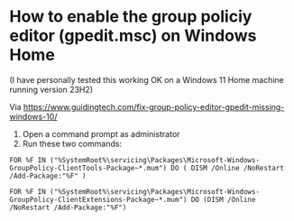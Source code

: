 # How to enable the group policiy editor (gpedit.msc) on Windows Home

(I have personally tested this working OK on a Windows 11 Home machine running version 23H2)

Via https://www.guidingtech.com/fix-group-policy-editor-gpedit-missing-windows-10/

1. Open a command prompt as administrator
2. Run these two commands:

```
FOR %F IN ("%SystemRoot%\servicing\Packages\Microsoft-Windows-GroupPolicy-ClientTools-Package~*.mum") DO ( DISM /Online /NoRestart /Add-Package:"%F" )
```

```
FOR %F IN ("%SystemRoot%\servicing\Packages\Microsoft-Windows-GroupPolicy-ClientExtensions-Package~*.mum") DO (DISM /Online /NoRestart /Add-Package:"%F")
```
